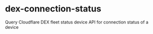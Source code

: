 # dex-connection-status
Query Cloudflare DEX fleet status device API for connection status of a device
